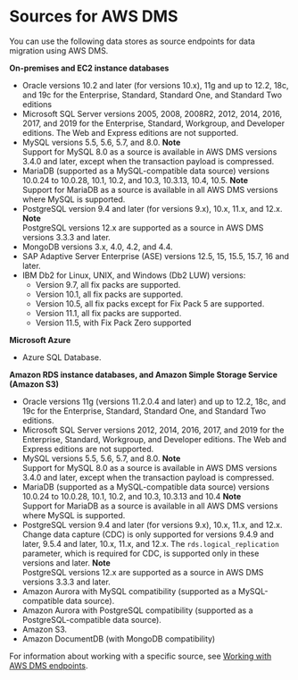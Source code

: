 # Sources for AWS DMS<a name="CHAP_Introduction.Sources"></a>

You can use the following data stores as source endpoints for data migration using AWS DMS\.

**On\-premises and EC2 instance databases**
+ Oracle versions 10\.2 and later \(for versions 10\.x\), 11g and up to 12\.2, 18c, and 19c for the Enterprise, Standard, Standard One, and Standard Two editions
+ Microsoft SQL Server versions 2005, 2008, 2008R2, 2012, 2014, 2016, 2017, and 2019 for the Enterprise, Standard, Workgroup, and Developer editions\. The Web and Express editions are not supported\.
+ MySQL versions 5\.5, 5\.6, 5\.7, and 8\.0\.
**Note**  
Support for MySQL 8\.0 as a source is available in AWS DMS versions 3\.4\.0 and later, except when the transaction payload is compressed\.
+ MariaDB \(supported as a MySQL\-compatible data source\) versions 10\.0\.24 to 10\.0\.28, 10\.1, 10\.2, and 10\.3, 10\.3\.13, 10\.4, 10\.5\.
**Note**  
Support for MariaDB as a source is available in all AWS DMS versions where MySQL is supported\.
+ PostgreSQL version 9\.4 and later \(for versions 9\.x\), 10\.x, 11\.x, and 12\.x\.
**Note**  
PostgreSQL versions 12\.x are supported as a source in AWS DMS versions 3\.3\.3 and later\.
+ MongoDB versions 3\.x, 4\.0, 4\.2, and 4\.4\. 
+ SAP Adaptive Server Enterprise \(ASE\) versions 12\.5, 15, 15\.5, 15\.7, 16 and later\. 
+ IBM Db2 for Linux, UNIX, and Windows \(Db2 LUW\) versions:
  + Version 9\.7, all fix packs are supported\.
  + Version 10\.1, all fix packs are supported\.
  + Version 10\.5, all fix packs except for Fix Pack 5 are supported\.
  + Version 11\.1, all fix packs are supported\.
  + Version 11\.5, with Fix Pack Zero supported

**Microsoft Azure**
+ Azure SQL Database\.

**Amazon RDS instance databases, and Amazon Simple Storage Service \(Amazon S3\)**
+ Oracle versions 11g \(versions 11\.2\.0\.4 and later\) and up to 12\.2, 18c, and 19c for the Enterprise, Standard, Standard One, and Standard Two editions\.
+ Microsoft SQL Server versions 2012, 2014, 2016, 2017, and 2019 for the Enterprise, Standard, Workgroup, and Developer editions\. The Web and Express editions are not supported\.
+ MySQL versions 5\.5, 5\.6, 5\.7, and 8\.0\.
**Note**  
Support for MySQL 8\.0 as a source is available in AWS DMS versions 3\.4\.0 and later, except when the transaction payload is compressed\.
+ MariaDB \(supported as a MySQL\-compatible data source\) versions 10\.0\.24 to 10\.0\.28, 10\.1, 10\.2, and 10\.3, 10\.3\.13 and 10\.4
**Note**  
Support for MariaDB as a source is available in all AWS DMS versions where MySQL is supported\.
+ PostgreSQL version 9\.4 and later \(for versions 9\.x\), 10\.x, 11\.x, and 12\.x\. Change data capture \(CDC\) is only supported for versions 9\.4\.9 and later, 9\.5\.4 and later, 10\.x, 11\.x, and 12\.x\. The `rds.logical_replication` parameter, which is required for CDC, is supported only in these versions and later\. 
**Note**  
PostgreSQL versions 12\.x are supported as a source in AWS DMS versions 3\.3\.3 and later\.
+ Amazon Aurora with MySQL compatibility \(supported as a MySQL\-compatible data source\)\.
+ Amazon Aurora with PostgreSQL compatibility \(supported as a PostgreSQL\-compatible data source\)\.
+ Amazon S3\.
+ Amazon DocumentDB \(with MongoDB compatibility\)

For information about working with a specific source, see [Working with AWS DMS endpoints](CHAP_Endpoints.md)\.